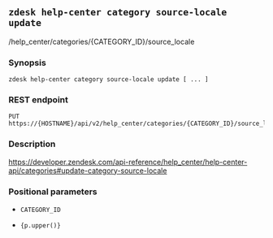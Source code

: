 ## `zdesk help-center category source-locale update`

/help_center/categories/{CATEGORY_ID}/source_locale

### Synopsis

    zdesk help-center category source-locale update [ ... ]

### REST endpoint

    PUT https://{HOSTNAME}/api/v2/help_center/categories/{CATEGORY_ID}/source_locale

### Description

https://developer.zendesk.com/api-reference/help_center/help-center-api/categories#update-category-source-locale

### Positional parameters

* `CATEGORY_ID`

* `{p.upper()}`

